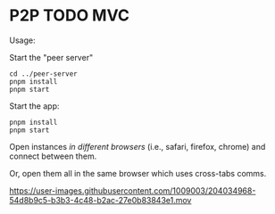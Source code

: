 # P2P TODO MVC

Usage:

Start the "peer server"
```
cd ../peer-server
pnpm install
pnpm start
```

Start the app:
```
pnpm install
pnpm start
```

Open instances _in different browsers_ (i.e., safari, firefox, chrome) and connect between them.

Or, open them all in the same browser which uses cross-tabs comms.

https://user-images.githubusercontent.com/1009003/204034968-54d8b9c5-b3b3-4c48-b2ac-27e0b83843e1.mov
